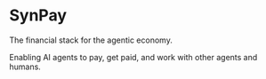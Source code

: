# SynPay

The financial stack for the agentic economy.

Enabling AI agents to pay, get paid, and work with other agents and humans.